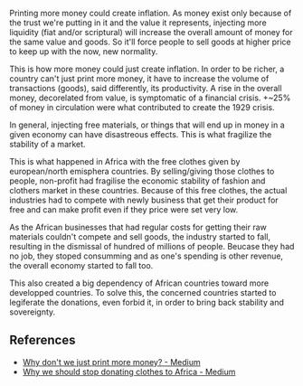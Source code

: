 Printing more money could create inflation. As money exist only because of the trust we're putting in it and the value it represents, injecting more liquidity (fiat and/or scriptural) will increase the overall amount of money for the same value and goods. So it'll force people to sell goods at higher price to keep up with the now, new normality. 

This is how more money could just create inflation. In order to be richer, a country can't just print more money, it have to increase the volume of transactions (goods), said differently, its productivity. A rise in the overall money, decorelated from value, is symptomatic of a financial crisis. +~25% of money in circulation were what contributed to create the 1929 crisis. 

In general, injecting free materials, or things that will end up in money in a given economy can have disastreous effects. This is what fragilize the stability of a market.

This is what happened in Africa with the free clothes given by european/north emisphera countries. By selling/giving those clothes to people, non-profit had fragilise the economic stability of fashion and clothers market in these countries. Because of this free clothes, the actual industries had to compete with newly business that get their product for free and can make profit even if they price were set very low. 

As the African businesses that had regular costs for getting their raw materials couldn't compete and sell goods, the industry started to fall, resulting in the dismissal of hundred of millions of people. Beucase they had no job, they stoped consumming and as one's spending is other revenue, the overall economy started to fall too.

This also created a big dependency of African countries toward more developped countries. To solve this, the concerned countries started to legiferate the donations, even forbid it, in order to bring back stability and sovereignty. 

## References 
- [Why don't we just print more money? - Medium](https://medium.com/geekculture/why-dont-we-just-print-more-money-ec3f4d924e4f)
- [Why we should stop donating clothes to Africa - Medium](https://historyofyesterday.com/why-we-should-stop-donating-clothes-to-africa-ab51f836c4bd)